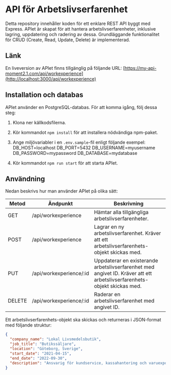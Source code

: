 # API för Arbetslivserfarenhet

Detta repository innehåller koden för ett enklare REST API byggt med Express. APIet är skapat för att hantera arbetslivserfarenheter, inklusive lagring, uppdatering och radering av dessa. Grundläggande funktionalitet för CRUD (Create, Read, Update, Delete) är implementerad.

## Länk
En liveversion av APIet finns tillgänglig på följande URL: [https://my-api-moment2.1.com/api/workexperience](http://localhost:3000/api/workexperience)

## Installation och databas
APIet använder en PostgreSQL-databas. För att komma igång, följ dessa steg:

1. Klona ner källkodsfilerna.
2. Kör kommandot `npm install` för att installera nödvändiga npm-paket.
3. Ange miljövariabler i en `.env.sample`-fil enligt följande exempel:
DB_HOST=localhost
DB_PORT=5432
DB_USERNAME=myusername
DB_PASSWORD=mypassword
DB_DATABASE=mydatabase

4. Kör kommandot `npm run start` för att starta APIet.

## Användning
Nedan beskrivs hur man använder APIet på olika sätt:

| Metod | Ändpunkt               | Beskrivning                                           |
|-------|------------------------|-------------------------------------------------------|
| GET   | /api/workexperience   | Hämtar alla tillgängliga arbetslivserfarenheter.      |
| POST  | /api/workexperience   | Lagrar en ny arbetslivserfarenhet. Kräver att ett arbetslivserfarenhets-objekt skickas med. |
| PUT   | /api/workexperience/:id | Uppdaterar en existerande arbetslivserfarenhet med angivet ID. Kräver att ett arbetslivserfarenhets-objekt skickas med. |
| DELETE| /api/workexperience/:id | Raderar en arbetslivserfarenhet med angivet ID.        |

Ett arbetslivserfarenhets-objekt ska skickas och returneras i JSON-format med följande struktur:

```json
{
  "company_name": "Lokal Livsmedelsbutik",
  "job_title": "Butikssäljare",
  "location": "Göteborg, Sverige",
  "start_date": "2021-04-15",
  "end_date": "2022-09-30",
  "description": "Ansvarig för kundservice, kassahantering och varuexponering."
}

